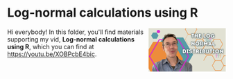 # Log-normal calculations using R
[<img src="lognormal new.png" align="right" height="100" />](<https://youtu.be/XOBPcbE4bic>)

Hi everybody! In this folder, you'll find materials supporting my vid, **Log-normal calculations using R**, which you can find at <https://youtu.be/XOBPcbE4bic>. 

